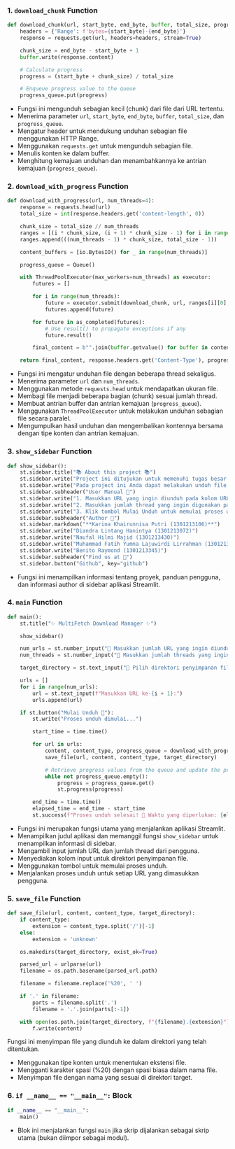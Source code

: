 ### 1. `download_chunk` Function

```python
def download_chunk(url, start_byte, end_byte, buffer, total_size, progress_queue):
    headers = {'Range': f'bytes={start_byte}-{end_byte}'}
    response = requests.get(url, headers=headers, stream=True)

    chunk_size = end_byte - start_byte + 1
    buffer.write(response.content)

    # Calculate progress
    progress = (start_byte + chunk_size) / total_size

    # Enqueue progress value to the queue
    progress_queue.put(progress)
```

- Fungsi ini mengunduh sebagian kecil (chunk) dari file dari URL tertentu.
- Menerima parameter `url`, `start_byte`, `end_byte`, `buffer`, `total_size`, dan `progress_queue`.
- Mengatur header untuk mendukung unduhan sebagian file menggunakan HTTP Range.
- Menggunakan `requests.get` untuk mengunduh sebagian file.
- Menulis konten ke dalam buffer.
- Menghitung kemajuan unduhan dan menambahkannya ke antrian kemajuan (`progress_queue`).

### 2. `download_with_progress` Function

```python
def download_with_progress(url, num_threads=4):
    response = requests.head(url)
    total_size = int(response.headers.get('content-length', 0))

    chunk_size = total_size // num_threads
    ranges = [(i * chunk_size, (i + 1) * chunk_size - 1) for i in range(num_threads - 1)]
    ranges.append(((num_threads - 1) * chunk_size, total_size - 1))

    content_buffers = [io.BytesIO() for _ in range(num_threads)]

    progress_queue = Queue()

    with ThreadPoolExecutor(max_workers=num_threads) as executor:
        futures = []

        for i in range(num_threads):
            future = executor.submit(download_chunk, url, ranges[i][0], ranges[i][1], content_buffers[i], total_size, progress_queue)
            futures.append(future)

        for future in as_completed(futures):
            # Use result() to propagate exceptions if any
            future.result()

        final_content = b"".join(buffer.getvalue() for buffer in content_buffers)

    return final_content, response.headers.get('Content-Type'), progress_queue
```

- Fungsi ini mengatur unduhan file dengan beberapa thread sekaligus.
- Menerima parameter `url` dan `num_threads`.
- Menggunakan metode `requests.head` untuk mendapatkan ukuran file.
- Membagi file menjadi beberapa bagian (chunk) sesuai jumlah thread.
- Membuat antrian buffer dan antrian kemajuan (`progress_queue`).
- Menggunakan `ThreadPoolExecutor` untuk melakukan unduhan sebagian file secara paralel.
- Mengumpulkan hasil unduhan dan mengembalikan kontennya bersama dengan tipe konten dan antrian kemajuan.

### 3. `show_sidebar` Function

```python
def show_sidebar():
    st.sidebar.title("📚 About this project 📚")
    st.sidebar.write("Project ini ditujukan untuk memenuhi tugas besar mata kuliah Sistem Paralel Dan Terdistribusi.")
    st.sidebar.write("Pada project ini Anda dapat melakukan unduh file dengan menggunakan beberapa thread sekaligus.")
    st.sidebar.subheader("User Manual 📖")
    st.sidebar.write("1. Masukkan URL yang ingin diunduh pada kolom URL")
    st.sidebar.write("2. Masukkan jumlah thread yang ingin digunakan pada kolom Thread")
    st.sidebar.write("3. Klik tombol Mulai Unduh untuk memulai proses unduh")
    st.sidebar.subheader("Author 📝")
    st.sidebar.markdown("**Karina Khairunnisa Putri (1301213106)**")
    st.sidebar.write("Diandra Lintang Hanintya (1301213072)")
    st.sidebar.write("Naufal Hilmi Majid (1301213430)")
    st.sidebar.write("Muhammad Fatih Yumna Lajuwirdi Lirrahman (1301213389)")
    st.sidebar.write("Benito Raymond (1301213345)")
    st.sidebar.subheader("Find us at 🔎")
    st.sidebar.button("Github", key="github")
```

- Fungsi ini menampilkan informasi tentang proyek, panduan pengguna, dan informasi author di sidebar aplikasi Streamlit.

### 4. `main` Function

```python
def main():
    st.title("✨ MultiFetch Download Manager ✨")

    show_sidebar()

    num_urls = st.number_input("🔗 Masukkan jumlah URL yang ingin diunduh 🔗", min_value=1, step=1, value=1)
    num_threads = st.number_input("🧬 Masukkan jumlah threads yang ingin digunakan 🧬", min_value=1, step=1, value=4)

    target_directory = st.text_input("📂 Pilih direktori penyimpanan file (e.g., result_files):", "result_files")

    urls = []
    for i in range(num_urls):
        url = st.text_input(f"Masukkan URL ke-{i + 1}:")
        urls.append(url)

    if st.button("Mulai Unduh 🚀"):
        st.write("Proses unduh dimulai...")

        start_time = time.time()

        for url in urls:
            content, content_type, progress_queue = download_with_progress(url, num_threads)
            save_file(url, content, content_type, target_directory)

            # Retrieve progress values from the queue and update the progress bar
            while not progress_queue.empty():
                progress = progress_queue.get()
                st.progress(progress)

        end_time = time.time()
        elapsed_time = end_time - start_time
        st.success(f"Proses unduh selesai! 🎉 Waktu yang diperlukan: {elapsed_time:.2f} detik ⌛️")
```

- Fungsi ini merupakan fungsi utama yang menjalankan aplikasi Streamlit.
- Menampilkan judul aplikasi dan memanggil fungsi `show_sidebar` untuk menampilkan informasi di sidebar.
- Mengambil input jumlah URL dan jumlah thread dari pengguna.
- Menyediakan kolom input untuk direktori penyimpanan file.
- Menggunakan tombol untuk memulai proses unduh.
- Menjalankan proses unduh untuk setiap URL yang dimasukkan pengguna.

### 5. `save_file` Function

```python
def save_file(url, content, content_type, target_directory):
    if content_type:
        extension = content_type.split('/')[-1]
    else:
        extension = 'unknown'

    os.makedirs(target_directory, exist_ok=True)

    parsed_url = urlparse(url)
    filename = os.path.basename(parsed_url.path)

    filename = filename.replace('%20', ' ')

    if '.' in filename:
        parts = filename.split('.')
        filename = '.'.join(parts[:-1])

    with open(os.path.join(target_directory, f"{filename}.{extension}"), "wb") as f:
        f.write(content)
```



 Fungsi ini menyimpan file yang diunduh ke dalam direktori yang telah ditentukan.
- Menggunakan tipe konten untuk menentukan ekstensi file.
- Mengganti karakter spasi (%20) dengan spasi biasa dalam nama file.
- Menyimpan file dengan nama yang sesuai di direktori target.

### 6. `if __name__ == "__main__":` Block

```python
if __name__ == "__main__":
    main()
```

- Blok ini menjalankan fungsi `main` jika skrip dijalankan sebagai skrip utama (bukan diimpor sebagai modul).